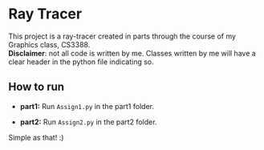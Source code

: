 # Ray Tracer

This project is a ray-tracer created in parts through the course of my Graphics class, CS3388.
<br>
<b>Disclaimer</b>: not all code is written by me. Classes written by me will have a clear header in the python file indicating so. 

## How to run
* <b>part1:</b>
Run `Assign1.py` in the part1 folder.

* <b>part2:</b>
Run `Assign2.py` in the part2 folder.

Simple as that! :)
